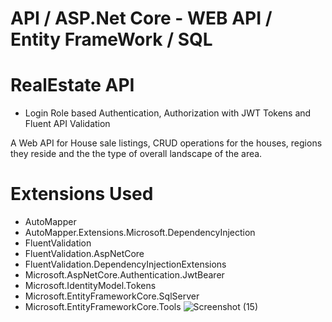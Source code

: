 # API /  ASP.Net Core - WEB API / Entity FrameWork / SQL
# RealEstate API  

* Login Role based Authentication, Authorization with JWT Tokens and Fluent API Validation


A Web API for House sale listings, CRUD operations for the houses, regions they reside and the the type of overall landscape of the area. 

# Extensions Used
* AutoMapper
* AutoMapper.Extensions.Microsoft.DependencyInjection
* FluentValidation
* FluentValidation.AspNetCore
* FluentValidation.DependencyInjectionExtensions
* Microsoft.AspNetCore.Authentication.JwtBearer
* Microsoft.IdentityModel.Tokens
* Microsoft.EntityFrameworkCore.SqlServer
* Microsoft.EntityFrameworkCore.Tools
![Screenshot (15)](https://user-images.githubusercontent.com/114370453/196034747-89532292-c4f9-471a-8759-bcf1fd9988f5.png)
